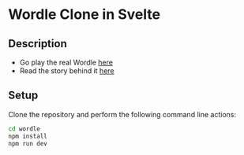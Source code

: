 # Wordle Clone in Svelte

## Description
- Go play the real Wordle [here](https://www.powerlanguage.co.uk/wordle/)
- Read the story behind it [here](https://www.nytimes.com/2022/01/03/technology/wordle-word-game-creator.html)


## Setup
Clone the repository and perform the following command line actions:
```bash
cd wordle
npm install
npm run dev
```